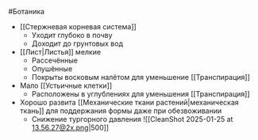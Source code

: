 #Ботаника 
- [[Стержневая корневая система]] 
	- Уходит глубоко в почву
	- Доходит до грунтовых вод
- [[Лист|Листья]] мелкие
	- Рассечённые
	- Опушённые
	- Покрыты восковым налётом для уменьшение [[Транспирация]]
- Мало [[Устьичные клетки]]
	- Расположены в углублениях для уменьшения [[Транспирация]]
- Хорошо развита [[Механические ткани растений|механическая ткань]] для поддержания формы даже при обезвоживании
	- Снижение тургорного давления 
![[CleanShot 2025-01-25 at 13.56.27@2x.png|500]]